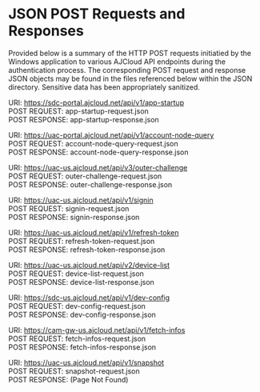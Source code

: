 # JSON POST Requests and Responses

Provided below is a summary of the HTTP POST requests initiatied by the Windows application to various AJCloud API endpoints during the authentication process.
The corresponding POST request and response JSON objects may be found in the files referenced below within the JSON directory. Sensitive data has been appropriately sanitized.

URI: https://sdc-portal.ajcloud.net/api/v1/app-startup
<br>POST REQUEST:  app-startup-request.json
<br>POST RESPONSE: app-startup-response.json

URI: https://uac-portal.ajcloud.net/api/v1/account-node-query
<br>POST REQUEST:  account-node-query-request.json
<br>POST RESPONSE: account-node-query-response.json

URI: https://uac-us.ajcloud.net/api/v3/outer-challenge
<br>POST REQUEST:  outer-challenge-request.json
<br>POST RESPONSE: outer-challenge-response.json

URI: https://uac-us.ajcloud.net/api/v1/signin
<br>POST REQUEST:  signin-request.json
<br>POST RESPONSE: signin-response.json

URI: https://uac-us.ajcloud.net/api/v1/refresh-token
<br>POST REQUEST:  refresh-token-request.json
<br>POST RESPONSE: refresh-token-response.json

URI: https://uac-us.ajcloud.net/api/v2/device-list
<br>POST REQUEST:  device-list-request.json
<br>POST RESPONSE: device-list-response.json

URI: https://sdc-us.ajcloud.net/api/v1/dev-config
<br>POST REQUEST:  dev-config-request.json
<br>POST RESPONSE: dev-config-response.json

URI: https://cam-gw-us.ajcloud.net/api/v1/fetch-infos
<br>POST REQUEST:  fetch-infos-request.json
<br>POST RESPONSE: fetch-infos-response.json

URI: https://uac-us.ajcloud.net/api/v1/snapshot
<br>POST REQUEST:  snapshot-request.json
<br>POST RESPONSE: (Page Not Found)
